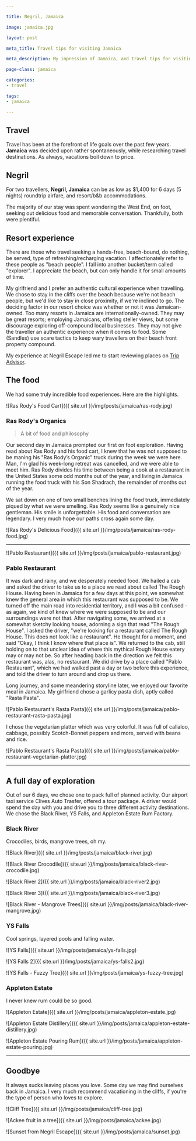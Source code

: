 ```yaml
---

title: Negril, Jamaica

image: jamaica.jpg

layout: post

meta_title: Travel tips for visiting Jamaica

meta_description: My impression of Jamaica, and travel tips for visiting.

page-class: jamaica

categories:
- travel

tags:
- jamaica

---
```


## Travel
Travel has been at the forefront of life goals over the past few years. **Jamaica** was decided upon rather spontaneously, while researching travel destinations. As always, vacations boil down to price.

## Negril

For two travellers, **Negril, Jamaica** can be as low as $1,400 for 6 days (5 nights) roundtrip airfare, and resort/b&b accommodations.

The majority of our stay was spent wondering the West End, on foot, seeking out delicious food and memorable conversation. Thankfully, both were plentiful. 

## Resort experience

There are those who travel seeking a hands-free, beach-bound, do nothing, be served, type of refreshing/recharging vacation. I affectionately refer to these people as "beach people". I fall into another bucket/term called "explorer". I appreciate the beach, but can only handle it for small amounts of time.

My girlfriend and I prefer an authentic cultural experience when travelling. We chose to stay in the cliffs over the beach because we're not beach people, but we'd like to stay in close proximity, if we're inclined to go. The deciding factor in our resort choice was whether or not it was Jamaican-owned. Too many resorts in Jamaica are internationally-owned. They may be great resorts; employing Jamaicans, offering steller views, but some discourage exploring off-compound local businesses. They may not give the traveller an authentic experience when it comes to food. Some (Sandles) use scare tactics to keep wary travellers on their beach front property compound.

My experience at Negril Escape led me to start reviewing places on
[Trip Advisor](http://www.tripadvisor.com/ShowUserReviews-g147313-d596160-r193597449-Negril_Escape_Resort_Spa-Negril_Westmoreland_Parish_Jamaica.html#CHECK_RATES_CONT).

## The food
We had some truly incredible food experiences. Here are the highlights.

![Ras Rody's Food Cart]({{ site.url }}/img/posts/jamaica/ras-rody.jpg)

### Ras Rody's Organics

>A bit of food and philosophy

Our second day in Jamaica prompted our first on foot exploration. Having read about Ras Rody and his food cart, I knew that he was not supposed to be maning his "Ras Rody’s Organic" truck during the week we were here. Man, I'm glad his week-long retreat was cancelled, and we were able to meet him. Ras Rody divides his time between being a cook at a restaurant in the United States some odd months out of the year, and living in Jamaica running the food truck with his Son Shadrach, the remainder of months out of the year.

We sat down on one of two small benches lining the food truck, immediately piqued by what we were smelling. Ras Rody seems like a genuinely nice gentleman. His smile is unforgettable. His food and conversation are legendary. I very much hope our paths cross again some day.

![Ras Rody's Delicious Food]({{ site.url }}/img/posts/jamaica/ras-rody-food.jpg)

* * *

![Pablo Restaurant]({{ site.url }}/img/posts/jamaica/pablo-restaurant.jpg)

### Pablo Restaurant
It was dark and rainy, and we desperately needed food. We hailed a cab and asked the driver to take us to a place we read about called The Rough House. Having been in Jamaica for a few days at this point, we somewhat knew the general area in which this restaurant was supposed to be. We turned off the main road into residential territory, and I was a bit confused - as again, we kind of knew where we were supposed to be and our surroundings were not that. After navigating some, we arrived at a somewhat sketchy looking house, adorning a sign that read "The Rough House". I asked the driver, "we're looking for a restaurant called The Rough House. This does not look like a restaurant". He thought for a moment, and said "Okay, I think I know where that place is". We returned to the cab, still holding on to that unclear idea of where this mythical Rough House eatery may or may not be. So after heading back in the direction we felt this restaurant was, alas, no restaurant. We did drive by a place called "Pablo Restaurant", which we had walked past a day or two before this experience, and told the driver to turn around and drop us there.

Long journey, and some meandering storyline later, we enjoyed our favorite meal in Jamaica. My girlfriend chose a garlicy pasta dish, aptly called "Rasta Pasta".

![Pablo Restaurant's Rasta Pasta]({{ site.url }}/img/posts/jamaica/pablo-restaurant-rasta-pasta.jpg)

I chose the vegetarian platter which was very colorful. It was full of callaloo, cabbage, possibly Scotch-Bonnet peppers and more, served with beans and rice.

![Pablo Restaurant's Rasta Pasta]({{ site.url }}/img/posts/jamaica/pablo-restaurant-vegetarian-platter.jpg)

* * *

## A full day of exploration
Out of our 6 days, we chose one to pack full of planned activity. Our airport taxi service Clives Auto Trasfer, offered a tour package. A driver would spend the day with you and drive you to three different activity destinations. We chose the Black River, YS Falls, and Appleton Estate Rum Factory.

### Black River
Crocodiles, birds, mangrove trees, oh my.

![Black River]({{ site.url }}/img/posts/jamaica/black-river.jpg)

![Black River Crocodile]({{ site.url }}/img/posts/jamaica/black-river-crocodile.jpg)

![Black River 2]({{ site.url }}/img/posts/jamaica/black-river2.jpg)

![Black River 3]({{ site.url }}/img/posts/jamaica/black-river3.jpg)

![Black River - Mangrove Trees]({{ site.url }}/img/posts/jamaica/black-river-mangrove.jpg)

### YS Falls
Cool springs, layered pools and falling water.

![YS Falls]({{ site.url }}/img/posts/jamaica/ys-falls.jpg)

![YS Falls 2]({{ site.url }}/img/posts/jamaica/ys-falls2.jpg)

![YS Falls - Fuzzy Tree]({{ site.url }}/img/posts/jamaica/ys-fuzzy-tree.jpg)

### Appleton Estate
I never knew rum could be so good.

![Appleton Estate]({{ site.url }}/img/posts/jamaica/appleton-estate.jpg)

![Appleton Estate Distillery]({{ site.url }}/img/posts/jamaica/appleton-estate-distillery.jpg)

![Appleton Estate Pouring Rum]({{ site.url }}/img/posts/jamaica/appleton-estate-pouring.jpg)

* * *

## Goodbye
It always sucks leaving places you love. Some day we may find ourselves back in Jamaica. I very much recommend vacationing in the cliffs, if you're the type of person who loves to explore.

![Cliff Tree]({{ site.url }}/img/posts/jamaica/cliff-tree.jpg)

![Ackee fruit in a tree]({{ site.url }}/img/posts/jamaica/ackee.jpg)

![Sunset from Negril Escape]({{ site.url }}/img/posts/jamaica/sunset.jpg)
